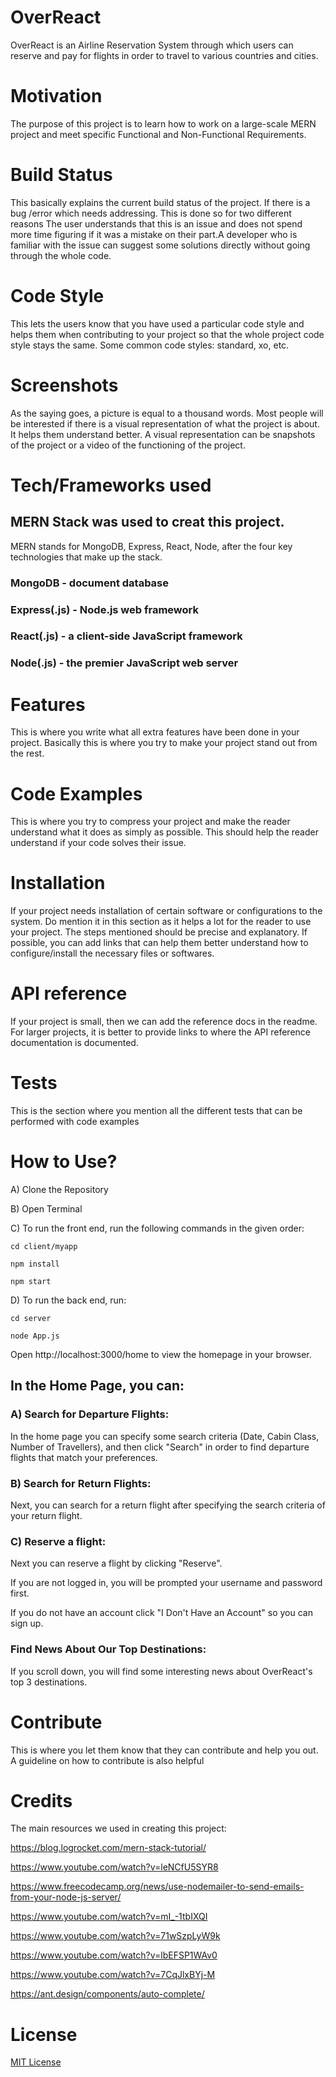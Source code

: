 # **OverReact**

OverReact is an Airline Reservation System through which users can reserve and pay for flights in order to travel to various countries and cities.

# Motivation
The purpose of this project is to learn how to work on a large-scale MERN project and meet specific Functional and Non-Functional Requirements.

# **Build Status**
This basically explains the current build status of the project. If there is a bug /error which needs addressing. This is done so for two different reasons The user understands that this is an issue and does not spend more time figuring if it was a mistake on their part.A developer who is familiar with the issue can suggest some solutions directly without going through the whole code.

# **Code Style**
This lets the users know that you have used a particular code style and helps them when contributing to your project so that the whole project code style stays the same. Some common code styles: standard, xo, etc.

# **Screenshots**
As the saying goes, a picture is equal to a thousand words. Most people will be interested if there is a visual representation of what the project is about. It helps them understand better. A visual representation can be snapshots of the project or a video of the functioning of the project.

# **Tech/Frameworks used**
## MERN Stack was used to creat this project.
MERN stands for MongoDB, Express, React, Node, after the four key technologies that make up the stack.

### MongoDB - document database
### Express(.js) - Node.js web framework
### React(.js) - a client-side JavaScript framework
### Node(.js) - the premier JavaScript web server

# **Features**
This is where you write what all extra features have been done in your project. Basically this is where you try to make your project stand out from the rest.

# **Code Examples**
This is where you try to compress your project and make the reader understand what it does as simply as possible. This should help the reader understand if your code solves their issue.

# **Installation**
If your project needs installation of certain software or configurations to the system. Do mention it in this section as it helps a lot for the reader to use your project. The steps mentioned should be precise and explanatory.  If possible, you can add links that can help them better understand how to configure/install the necessary files or softwares.

# **API reference**
If your project is small, then we can add the reference docs in the readme. For larger projects, it is better to provide links to where the API reference documentation is documented.

# **Tests**
This is the section where you mention all the different tests that can be performed with code examples

# **How to Use?**

A) Clone the Repository

B) Open Terminal

C) To run the front end, run the following commands in the given order:

```
cd client/myapp 
```

```
npm install
```

```
npm start
```

D) To run the back end, run:

```
cd server 
```


```
node App.js
```

Open http://localhost:3000/home to view the homepage in your browser.


## In the Home Page, you can:

### A) Search for Departure Flights: 
In the home page you can specify some search criteria (Date, Cabin Class, Number of Travellers), and then click "Search" in order to find departure flights that match your preferences.

### B) Search for Return Flights: 
Next, you can search for a return flight after specifying the search criteria of your return flight.

### C) Reserve a flight: 
Next you can reserve a flight by clicking "Reserve".

If you are not logged in, you will be prompted your username and password first.

If you do not have an account click "I Don't Have an Account" so you can sign up.

### Find News About Our Top Destinations:
If you scroll down, you will find some interesting news about OverReact's top 3 destinations.



# **Contribute**
This is where you let them know that they can contribute and help you out. A guideline on how to contribute is also helpful

# **Credits**

The main resources we used in creating this project:

https://blog.logrocket.com/mern-stack-tutorial/

https://www.youtube.com/watch?v=leNCfU5SYR8

https://www.freecodecamp.org/news/use-nodemailer-to-send-emails-from-your-node-js-server/

https://www.youtube.com/watch?v=mI_-1tbIXQI

https://www.youtube.com/watch?v=71wSzpLyW9k

https://www.youtube.com/watch?v=lbEFSP1WAv0

https://www.youtube.com/watch?v=7CqJlxBYj-M

https://ant.design/components/auto-complete/

# **License**
[MIT License](LICENSE)
